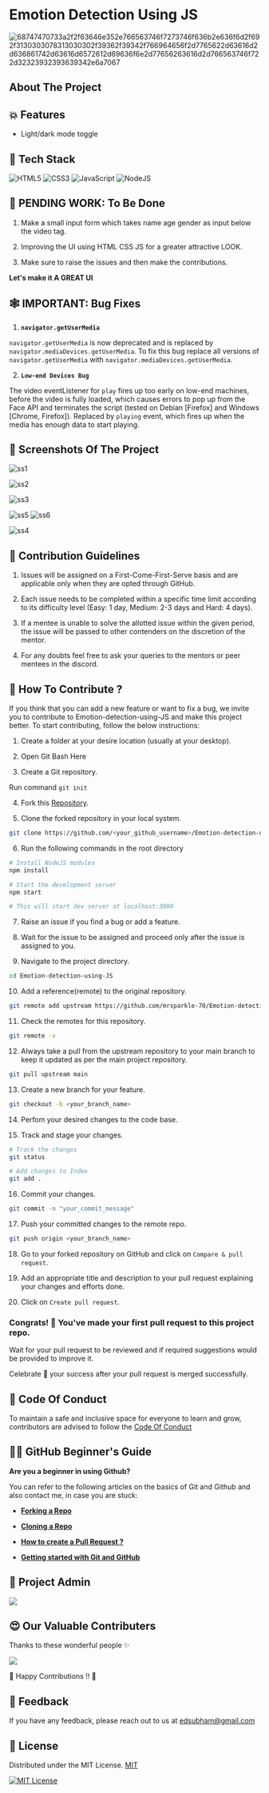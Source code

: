 
# Emotion Detection Using JS


![68747470733a2f2f63646e352e766563746f7273746f636b2e636f6d2f692f3130303078313030302f39362f39342f766964656f2d7765622d63616d2d636861742d63616d6572612d69636f6e2d77656263616d2d766563746f722d32323932393639342e6a7067](https://user-images.githubusercontent.com/55338588/219953534-e379c4a1-7367-42a2-bd75-50c71f5a8144.jpg)



## About The Project


## 💥 Features

- Light/dark mode toggle



## 📌 Tech Stack

![HTML5](https://img.shields.io/badge/html5-%23E34F26.svg?style=for-the-badge&logo=html5&logoColor=white)
![CSS3](https://img.shields.io/badge/css3-%231572B6.svg?style=for-the-badge&logo=css3&logoColor=white)
![JavaScript](https://img.shields.io/badge/javascript-%23323330.svg?style=for-the-badge&logo=javascript&logoColor=%23F7DF1E)
![NodeJS](https://img.shields.io/badge/node.js-6DA55F?style=for-the-badge&logo=node.js&logoColor=white)

## 🚀 PENDING WORK: To Be Done

1. Make a small input form which takes name age gender as input below the video tag.

2. Improving the UI using HTML CSS JS for a greater attractive LOOK.

3. Make sure to raise the issues and then make the contributions.

**Let's make it A GREAT UI**


##  🕸 IMPORTANT: Bug Fixes

1. **`navigator.getUserMedia`**

`navigator.getUserMedia` is now deprecated and is replaced by `navigator.mediaDevices.getUserMedia`. To fix this bug replace all versions of `navigator.getUserMedia` with `navigator.mediaDevices.getUserMedia`.

2. **`Low-end Devices Bug`**

The video eventListener for `play` fires up too early on low-end machines, before the video is fully loaded, which causes errors to pop up from the Face API and terminates the script (tested on Debian [Firefox] and Windows [Chrome, Firefox]). Replaced by `playing` event, which fires up when the media has enough data to start playing.



## 📸 Screenshots Of The Project


![ss1](https://user-images.githubusercontent.com/91181981/222946613-4ede0f58-9026-40ca-8d59-46ea74de6702.png)


![ss2](https://user-images.githubusercontent.com/91181981/222946635-0d6be4a6-c3a7-406c-a38f-3ccb9da2a405.png)


![ss3](https://user-images.githubusercontent.com/91181981/222946638-8932d674-0215-4250-b829-b18995ad7095.png)

![ss5](https://user-images.githubusercontent.com/91181981/222946643-544d35ee-ed7e-4a3f-98c2-215a5b1eb23b.png)
![ss6](https://user-images.githubusercontent.com/91181981/222946906-ff01f2c5-30dd-4330-ae7c-805d0db779a2.png)

![ss4](https://user-images.githubusercontent.com/91181981/222946645-11017788-23da-44b8-afb8-9e7bdc5ff60c.png)



## 📑 Contribution Guidelines

1. Issues will be assigned on a First-Come-First-Serve basis and are applicable only when they are opted through GitHub.

2. Each issue needs to be completed within a specific time limit according to its difficulty level (Easy: 1 day, Medium: 2-3 days and Hard: 4 days).

3. If a mentee is unable to solve the allotted issue within the given period, the issue will be passed to other contenders on the discretion of the mentor.

4. For any doubts feel free to ask your queries to the mentors or peer mentees in the discord.


## 🤝 How To Contribute ?

If you think that you can add a new feature or want to fix a bug, we invite you to contribute to Emotion-detection-using-JS and make this project better. To start contributing, follow the below instructions:

1. Create a folder at your desire location (usually at your desktop).

2. Open Git Bash Here

3. Create a Git repository.

Run command `git init`

4. Fork this [Repository](https://github.com/mrsparkle-70/Emotion-detection-using-JS).

5. Clone the forked repository in your local system.

```bash
git clone https://github.com/<your_github_username>/Emotion-detection-using-JS
```

6. Run the following commands in the root directory 
```bash
# Install NodeJS modules
npm install

# Start the development server
npm start

# This will start dev server at localhost:3000
```

7. Raise an issue if you find a bug or add a feature.

8. Wait for the issue to be assigned and proceed only after the issue is assigned to you.

9. Navigate to the project directory.

```bash
cd Emotion-detection-using-JS
```

10. Add a reference(remote) to the original repository.

```bash
git remote add upstream https://github.com/mrsparkle-70/Emotion-detection-using-JS.git
```

11. Check the remotes for this repository.

```bash
git remote -v
```

12. Always take a pull from the upstream repository to your main branch to keep it updated as per the main project repository.

```bash
git pull upstream main
```

13. Create a new branch for your feature.

```bash
git checkout -b <your_branch_name>
```

14. Perfom your desired changes to the code base.


15. Track and stage your changes.

```bash
# Track the changes
git status

# Add changes to Index
git add .
```

16. Commit your changes.

```bash
git commit -m "your_commit_message"
```

17. Push your committed changes to the remote repo.

```bash
git push origin <your_branch_name>
```

18. Go to your forked repository on GitHub and click on `Compare & pull request`.

19. Add an appropriate title and description to your pull request explaining your changes and efforts done.

20. Click on `Create pull request`.


### Congrats! 🥳 You've made your first pull request to this project repo.

Wait for your pull request to be reviewed and if required suggestions would be provided to improve it.

Celebrate 🥳 your success after your pull request is merged successfully.


## 📑 Code Of Conduct

To maintain a safe and inclusive space for everyone to learn and grow, contributors are advised to follow the
[Code Of Conduct](https://github.com/mrsparkle-70/Emotion-detection-using-JS/blob/main/CODE_OF_CONDUCT.md)


## 👨‍💻 GitHub Beginner's Guide

**Are you a beginner in using Github?**

You can refer to the following articles on the basics of Git and Github and also contact me, in case you are stuck:

- [**Forking a Repo**](https://docs.github.com/en/get-started/quickstart/fork-a-repo)

- [**Cloning a Repo**](https://docs.github.com/en/desktop/contributing-and-collaborating-using-github-desktop/working-with-your-remote-repository-on-github-or-github-enterprise/creating-an-issue-or-pull-request)

- [**How to create a Pull Request ?**](https://opensource.com/article/19/7/create-pull-request-github)

- [**Getting started with Git and GitHub**](https://towardsdatascience.com/getting-started-with-git-and-github-6fcd0f2d4ac6)



## 🤵 Project Admin

<a href="https://github.com/mrsparkle-70/mrsparkle-70/graphs/contributors">
  <img src="https://contrib.rocks/image?repo=mrsparkle-70/mrsparkle-70" />
</a>




## 😍 Our Valuable Contributers

Thanks to these wonderful people ✨

<a href="https://github.com/mrsparkle-70/Emotion-detection-using-JS/graphs/contributors">
  <img src="https://contrib.rocks/image?repo=mrsparkle-70/Emotion-detection-using-JS" />
</a>

💙 Happy Contributions !! 💙


## 📝 Feedback

If you have any feedback, please reach out to us at  edsubham@gmail.com

## 📜 License 

Distributed under the MIT License. 
[MIT](https://choosealicense.com/licenses/mit/)

[![MIT License](https://img.shields.io/badge/License-MIT-green.svg)](https://choosealicense.com/licenses/mit/)
